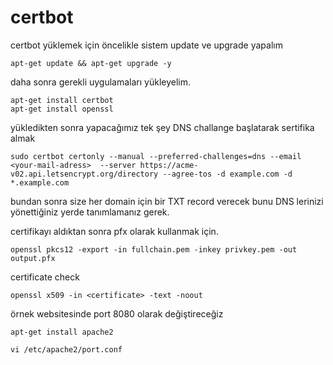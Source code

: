 # certbot

certbot yüklemek için öncelikle sistem update ve upgrade yapalım

```
apt-get update && apt-get upgrade -y
```

daha sonra gerekli uygulamaları yükleyelim.

```
apt-get install certbot
apt-get install openssl
```

yükledikten sonra yapacağımız tek şey DNS challange başlatarak sertifika almak

```
sudo certbot certonly --manual --preferred-challenges=dns --email <your-mail-adress>  --server https://acme-v02.api.letsencrypt.org/directory --agree-tos -d example.com -d *.example.com
```

bundan sonra size her domain için bir TXT record verecek bunu DNS lerinizi yönettiğiniz yerde tanımlamanız gerek.

certifikayı aldıktan sonra pfx olarak kullanmak için.

```
openssl pkcs12 -export -in fullchain.pem -inkey privkey.pem -out output.pfx
```

certificate check


```
openssl x509 -in <certificate> -text -noout
```


örnek websitesinde port 8080 olarak değiştireceğiz

```
apt-get install apache2

vi /etc/apache2/port.conf 
```

